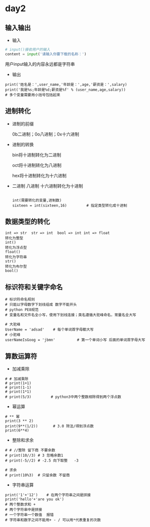 # day2

## 输入输出

* 输入

```python
# input()接收用户的输入
content = input('请输入你要下载的名称：')
```

用户input输入的内容永远都是字符串

* 输出

```
print('姓名是：',user_name,'年龄是：',age,'薪资是：',salary)
print('我是%s;年龄是%d;薪资是%f' % (user_name,age,salary))				
# 多个变量需要用小括号包括起来
```

## 进制转化

* 进制的前缀

  0b二进制；0o八进制；0x十六进制

* 进制的转换

  bin将十进制转化为二进制

  oct将十进制转化为八进制

  hex将十进制转化为十六进制

* 二进制 八进制 十六进制转化为十进制

  ```
  
  int(需要转化的变量,进制数)
  sixteen = int(sixteen,16)			# 指定类型转化成十进制
  ```

  

## 数据类型的转化

```
int => str  str => int  bool => int int => float
转化为整型
int()
转化为浮点型
float()
转化为字符串
str()
转化为布尔型
bool()
```

## 标识符和关键字命名

```
# 标识符命名规则
# 只能以字母数字下划线组成 数字不能开头
# python PE8规范
# 变量名和文件名全小写，使用下划线连接；类名遵循大驼峰命名，常量名全大写

# 大驼峰
UserName = 'adsad'    # 每个单词首字母都大写
# 小驼峰
userNameIsGoog = 'jbmn'          # 第一个单词小写 后面的单词首字母大写
```

## 算数运算符

* 加减乘除

```
# # 加减乘除
# print(1+1)
# print(1-1)
# print(1*1)
# print(5/3)         # python3中两个整数相除得到两个浮点数
```

* 幂运算

```
# ** 幂
print(3 ** 2)
print(9**(1/2))       # 3.0 除法/得到浮点数
print(6**4)
```

* 整除和求余

```
# # //整除 留下商 不要余数
# print(10//3) # 3 忽略余数1
# print(-5//2) # -2.5 向下取整   -3

# 求余
# print(10%3)  # 只留余数 不留商
```

* 字符串运算

```
print('1'+'12')    # 在两个字符串之间是拼接
print('hello'+'are you ok')
# 两个整数求和 +
# 两个字符串中是拼接
# 一个字符串一个数值  报错
# 字符串和数字之间不能用+ - / 可以用*代表重复的次数
```